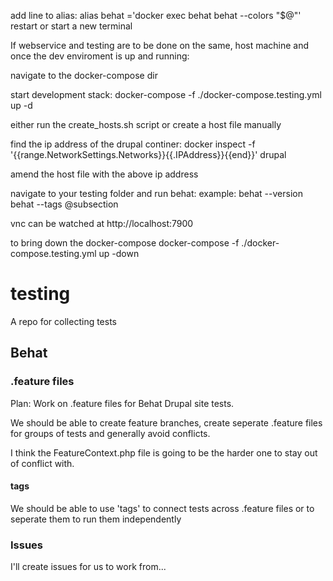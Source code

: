 add line to alias:
	alias behat ='docker exec behat behat --colors "$@"'
	restart or start a new terminal

If webservice and testing are to be done on the same, host machine and once the dev enviroment is up and running:

navigate to the docker-compose dir

start development stack:
	docker-compose -f ./docker-compose.testing.yml up -d

either run the create_hosts.sh script or create a host file manually

find the ip address of the drupal continer:
	docker inspect -f '{{range.NetworkSettings.Networks}}{{.IPAddress}}{{end}}' drupal

amend the host file with the above ip address

navigate to your testing folder and run behat:
example:
		behat --version
		behat --tags @subsection

vnc can be watched at http://localhost:7900

to bring down the docker-compose
  docker-compose -f ./docker-compose.testing.yml up -down


# testing
A repo for collecting tests

## Behat

### .feature files

Plan: Work on .feature files for Behat Drupal site tests.

We should be able to create feature branches, create seperate .feature files for groups of tests and generally avoid conflicts.

I think the FeatureContext.php file is going to be the harder one to stay out of conflict with.

#### tags

We should be able to use 'tags' to connect tests across .feature files or to seperate them to run them independently

### Issues

I'll create issues for us to work from...
